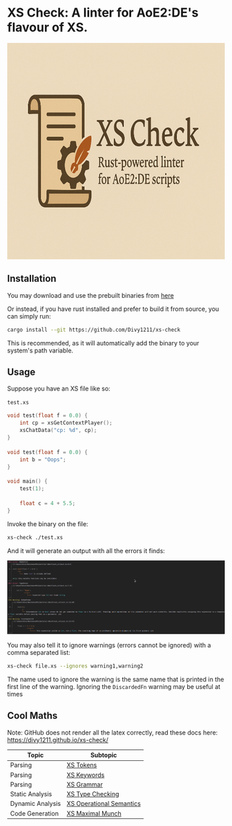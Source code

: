 # XS Check: A linter  for AoE2:DE's flavour of XS.

<center> <img src="./imgs/xsc.png" height="500"> </center>

## Installation

You may download and use the prebuilt binaries from [here](https://github.com/Divy1211/xs-check/releases/latest)

Or instead, if you have rust installed and prefer to build it from source, you can simply run:

```sh
cargo install --git https://github.com/Divy1211/xs-check
```

This is recommended, as it will automatically add the binary to your system's path variable.

## Usage

Suppose you have an XS file like so:

`test.xs`
```cpp
void test(float f = 0.0) {
    int cp = xsGetContextPlayer();
    xsChatData("cp: %d", cp);
}

void test(float f = 0.0) {
    int b = "Oops";
}

void main() {
    test(1);

    float c = 4 + 5.5;
}
```

Invoke the binary on the file:

```sh
xs-check ./test.xs 
```

And it will generate an output with all the errors it finds:

![test.png](./imgs/test.png)

You may also tell it to ignore warnings (errors cannot be ignored) with a comma separated list:

```sh
xs-check file.xs --ignores warning1,warning2
```

The name used to ignore the warning is the same name that is printed in the first line of the warning. Ignoring the `DiscardedFn` warning may be useful at times

## Cool Maths

Note: GitHub does not render all the latex correctly, read these docs here: https://divy1211.github.io/xs-check/

| Topic            | Subtopic                                                    |
|------------------|-------------------------------------------------------------|
| Parsing          | [XS Tokens](maths/docs/parsing/xs_tokens.md)                |
| Parsing          | [XS Keywords](maths/docs/parsing/xs_keywords.md)            |
| Parsing          | [XS Grammar](maths/docs/parsing/xs_grammar.md)              |
| Static Analysis  | [XS Type Checking](maths/docs/static/xs_type_chk.md)        |
| Dynamic Analysis | [XS Operational Semantics](maths/docs/dynamic/xs_op_sem.md) |
| Code Generation  | [XS Maximal Munch](maths/docs/code_gen/xs_mm.md)            |

[//]: # (| Code Generation  | [IR to Byte Code]&#40;maths/docs/code_gen/xs_bc.md&#41;             |)

[//]: # (| Runtime          | [XS Virtual Machine]&#40;maths/docs/xs_vm/xs_rt.md&#41;             |)

[//]: # (| Byte Code        | [XS Virtual Machine]&#40;maths/docs/xs_vm/xs_ops.md&#41;            |)

[//]: # (| Static Analysis  | [XS Type Inference]&#40;./maths/static/xs_type_inf.md&#41;       |)

[//]: # (| Static Analysis  | [XS Sign Analysis]&#40;./maths/static/xs_sign.md&#41;            |)

[//]: # (| Static Analysis  | [XS Liveness Analysis]&#40;./maths/static/xs_liveness.md&#41;    |)
